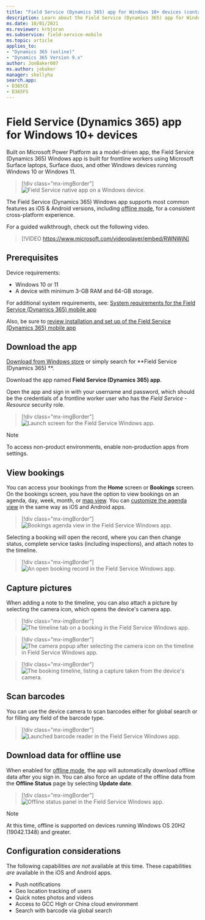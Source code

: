 ```yaml
---
title: "Field Service (Dynamics 365) app for Windows 10+ devices (contains video) | MicrosoftDocs"
description: Learn about the Field Service (Dynamics 365) app for Windows 10+ devices.
ms.date: 10/01/2021
ms.reviewer: krbjoran
ms.subservice: field-service-mobile
ms.topic: article
applies_to:
- "Dynamics 365 (online)"
- "Dynamics 365 Version 9.x"
author: JonBaker007
ms.author: jobaker
manager: shellyha
search.app:
- D365CE
- D365FS
---
```


# Field Service (Dynamics 365) app for Windows 10+ devices

Built on Microsoft Power Platform as a model-driven app, the Field Service (Dynamics 365) Windows app is built for frontline workers using Microsoft Surface laptops, Surface duos, and other Windows devices running Windows 10 or Windows 11.

> [!div class="mx-imgBorder"]
> ![Field Service native app on a Windows device.](./media/mobile-2020-windows-agenda-view.jpg)


The Field Service (Dynamics 365) Windows app supports most common features as iOS & Android versions, including [offline mode](mobile-power-app-system-offline.md), for a consistent cross-platform experience. 

For a guided walkthrough, check out the following video.

> [!VIDEO https://www.microsoft.com/videoplayer/embed/RWNWjN]

## Prerequisites

Device requirements:

- Windows 10 or 11
- A device with minimum 3-GB RAM and 64-GB storage.

For additional system requirements, see: [System requirements for the Field Service (Dynamics 365) mobile app](mobile-power-app-system-requirements.md)

Also, be sure to [review installation and set up of the Field Service (Dynamics 365) mobile app](mobile-power-app-get-started.md) 


## Download the app

[Download from Windows store](https://aka.ms/fsmobile-windows10) or simply search for **Field Service (Dynamics 365) **.

Download the app named **Field Service (Dynamics 365) app**.
 
Open the app and sign in with your username and password, which should be the credentials of a frontline worker user who has the _Field Service - Resource_ security role.

> [!div class="mx-imgBorder"]
> ![Launch screen for the Field Service Windows app.](./media/mobile-2020-windows-login-screen.jpg)

>[!Note]
> To access non-product environments, enable non-production apps from settings.
 
## View bookings

You can access your bookings from the **Home** screen or **Bookings** screen. On the bookings screen, you have the option to view bookings on an agenda, day, week, month, or [map view](mobile-powerapp-booking-maps.md). You can [customize the agenda view](/mobile-powerapp-customize-booking-calendar.md) in the same way as iOS and Android apps.
 
> [!div class="mx-imgBorder"]
> ![Bookings agenda view in the Field Service Windows app.](./media/mobile-2020-windows-agenda-view.jpg)

Selecting a booking will open the record, where you can then change status, complete service tasks (including inspections), and attach notes to the timeline.

> [!div class="mx-imgBorder"]
> ![An open booking record in the Field Service Windows app.](./media/mobile-2020-windows-booking-form-with-status-dropdown.jpg)

## Capture pictures

When adding a note to the timeline, you can also attach a picture by selecting the camera icon, which opens the device's camera app.

> [!div class="mx-imgBorder"]
> ![The timeline tab on a booking in the Field Service Windows app.](./media/mobile-2020-windows-timeline-control-to-add-images-and-videos.jpg)
 
> [!div class="mx-imgBorder"]
> ![The camera popup after selecting the camera icon on the timeline in Field Service Windows app.](./media/mobile-2020-windows-launch-device-camera-to-capture-image.jpg)

> [!div class="mx-imgBorder"]
> ![The booking timeline, listing a capture taken from the device's camera.](./media/mobile-2020-windows-note-added-to-timeline.jpg)

## Scan barcodes

You can use the device camera to scan barcodes either for global search or for filling any field of the barcode type.

> [!div class="mx-imgBorder"]
> ![Launched barcode reader in the Field Service Windows app.](./media/mobile-2020-windows-barcode-reader-launched.jpg) 

## Download data for offline use

When enabled for [offline mode](mobile-power-app-system-offline.md), the app will automatically download offline data after you sign in. You can also force an update of the offline data from the **Offline Status** page by selecting **Update date**.
 
> [!div class="mx-imgBorder"]
> ![Offline status panel in the Field Service Windows app.](./media/mobile-2020-windows-offline.jpg)

>[!Note]
> At this time, offline is supported on devices running Windows OS 20H2 (19042.1348) and greater.

## Configuration considerations

The following capabilities *are not* available at this time. These capabilities *are* available in the iOS and Android apps.

- Push notifications
- Geo location tracking of users
- Quick notes photos and videos
- Access to GCC High or China cloud environment
- Search with barcode via global search
